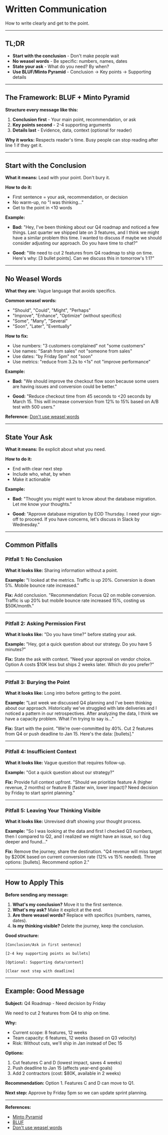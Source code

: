 # Written Communication

How to write clearly and get to the point.

---

## TL;DR

- **Start with the conclusion** - Don't make people wait
- **No weasel words** - Be specific: numbers, names, dates
- **State your ask** - What do you need? By when?
- **Use BLUF/Minto Pyramid** - Conclusion → Key points → Supporting details

---

## The Framework: BLUF + Minto Pyramid

**Structure every message like this:**

1. **Conclusion first** - Your main point, recommendation, or ask
2. **Key points second** - 2-4 supporting arguments
3. **Details last** - Evidence, data, context (optional for reader)

**Why it works:** Respects reader's time. Busy people can stop reading after line 1 if they get it.

---

## Start with the Conclusion

**What it means:** Lead with your point. Don't bury it.

**How to do it:**
- First sentence = your ask, recommendation, or decision
- No warm-up, no "I was thinking..."
- Get to the point in <10 words

**Example:**

- **Bad:** "Hey, I've been thinking about our Q4 roadmap and noticed a few things. Last quarter we shipped late on 3 features, and I think we might have a similar problem this time. I wanted to discuss if maybe we should consider adjusting our approach. Do you have time to chat?"

- **Good:** "We need to cut 2 features from Q4 roadmap to ship on time. Here's why: [3 bullet points]. Can we discuss this in tomorrow's 1:1?"

---

## No Weasel Words

**What they are:** Vague language that avoids specifics.

**Common weasel words:**
- "Should", "Could", "Might", "Perhaps"
- "Improve", "Enhance", "Optimize" (without specifics)
- "Some", "Many", "Several"
- "Soon", "Later", "Eventually"

**How to fix:**
- Use numbers: "3 customers complained" not "some customers"
- Use names: "Sarah from sales" not "someone from sales"
- Use dates: "by Friday 5pm" not "soon"
- Use metrics: "reduce from 3.2s to <1s" not "improve performance"

**Example:**

- **Bad:** "We should improve the checkout flow soon because some users are having issues and conversion could be better."

- **Good:** "Reduce checkout time from 45 seconds to <20 seconds by March 15. This will increase conversion from 12% to 15% based on A/B test with 500 users."

**Reference:** [Don't use weasel words](https://medium.com/geekculture/the-importance-of-story-telling-in-software-engineering-99004efda25f#:~:text=4.%20Friends%20don%E2%80%99t%20let%20friends%20use%20weasel%20words)

---

## State Your Ask

**What it means:** Be explicit about what you need.

**How to do it:**
- End with clear next step
- Include who, what, by when
- Make it actionable

**Example:**

- **Bad:** "Thought you might want to know about the database migration. Let me know your thoughts."

- **Good:** "Approve database migration by EOD Thursday. I need your sign-off to proceed. If you have concerns, let's discuss in Slack by Wednesday."

---

## Common Pitfalls

### Pitfall 1: No Conclusion

**What it looks like:** Sharing information without a point.

**Example:**
"I looked at the metrics. Traffic is up 20%. Conversion is down 5%. Mobile bounce rate increased."

**Fix:** Add conclusion.
"Recommendation: Focus Q2 on mobile conversion. Traffic is up 20% but mobile bounce rate increased 15%, costing us $50K/month."

---

### Pitfall 2: Asking Permission First

**What it looks like:** "Do you have time?" before stating your ask.

**Example:**
"Hey, got a quick question about our strategy. Do you have 5 minutes?"

**Fix:** State the ask with context.
"Need your approval on vendor choice. Option A costs $10K less but ships 2 weeks later. Which do you prefer?"

---

### Pitfall 3: Burying the Point

**What it looks like:** Long intro before getting to the point.

**Example:**
"Last week we discussed Q4 planning and I've been thinking about our approach. Historically we've struggled with late deliveries and I noticed a pattern in our retrospectives. After analyzing the data, I think we have a capacity problem. What I'm trying to say is..."

**Fix:** Start with the point.
"We're over-committed by 40%. Cut 2 features from Q4 or push deadline to Jan 15. Here's the data: [bullets]."

---

### Pitfall 4: Insufficient Context

**What it looks like:** Vague question that requires follow-up.

**Example:**
"Got a quick question about our strategy?"

**Fix:** Provide full context upfront.
"Should we prioritize feature A (higher revenue, 2 months) or feature B (faster win, lower impact)? Need decision by Friday to start sprint planning."

---

### Pitfall 5: Leaving Your Thinking Visible

**What it looks like:** Unrevised draft showing your thought process.

**Example:**
"So I was looking at the data and first I checked Q3 numbers, then I compared to Q2, and I realized we might have an issue, so I dug deeper and found..."

**Fix:** Remove the journey, share the destination.
"Q4 revenue will miss target by $200K based on current conversion rate (12% vs 15% needed). Three options: [bullets]. Recommend option 2."

---

## How to Apply This

**Before sending any message:**

1. **What's my conclusion?** Move it to the first sentence.
2. **What's my ask?** Make it explicit at the end.
3. **Are there weasel words?** Replace with specifics (numbers, names, dates).
4. **Is my thinking visible?** Delete the journey, keep the conclusion.

**Good structure:**
```
[Conclusion/Ask in first sentence]

[2-4 key supporting points as bullets]

[Optional: Supporting data/context]

[Clear next step with deadline]
```

---

## Example: Good Message

**Subject:** Q4 Roadmap - Need decision by Friday

We need to cut 2 features from Q4 to ship on time.

**Why:**
- Current scope: 8 features, 12 weeks
- Team capacity: 6 features, 12 weeks (based on Q3 velocity)
- Risk: Without cuts, we'll ship in Jan instead of Dec 15

**Options:**
1. Cut features C and D (lowest impact, saves 4 weeks)
2. Push deadline to Jan 15 (affects year-end goals)
3. Add 2 contractors (cost: $80K, available in 2 weeks)

**Recommendation:** Option 1. Features C and D can move to Q1.

**Next step:** Approve by Friday 5pm so we can update sprint planning.

---

**References:**
- [Minto Pyramid](https://untools.co/minto-pyramid/)
- [BLUF](https://www.animalz.co/blog/bottom-line-up-front/)
- [Don't use weasel words](https://medium.com/geekculture/the-importance-of-story-telling-in-software-engineering-99004efda25f#:~:text=4.%20Friends%20don%E2%80%99t%20let%20friends%20use%20weasel%20words)
